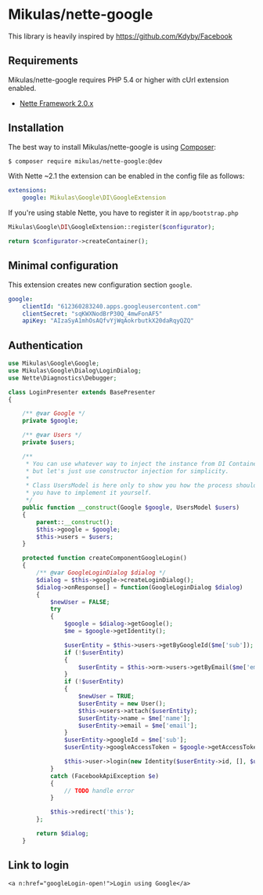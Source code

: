 Mikulas/nette-google
====================

This library is heavily inspired by https://github.com/Kdyby/Facebook

Requirements
------------

Mikulas/nette-google requires PHP 5.4 or higher with cUrl extension enabled.

- [Nette Framework 2.0.x](https://github.com/nette/nette)


Installation
------------

The best way to install Mikulas/nette-google is using  [Composer](http://getcomposer.org/):

```sh
$ composer require mikulas/nette-google:@dev
```

With Nette ~2.1 the extension can be enabled in the config file as follows:

```yml
extensions:
	google: Mikulas\Google\DI\GoogleExtension
```

If you're using stable Nette, you have to register it in `app/bootstrap.php`

```php
Mikulas\Google\DI\GoogleExtension::register($configurator);

return $configurator->createContainer();
```

Minimal configuration
---------------------

This extension creates new configuration section `google`.

```yml
google:
	clientId: "612360283240.apps.googleusercontent.com"
	clientSecret: "sqKWXNodBrP30Q_4mwFonAF5"
	apiKey: "AIzaSyA1mhOsAQfvYjWqAokrbutkX20daRqyQZQ"
```

Authentication
--------------

```php
use Mikulas\Google\Google;
use Mikulas\Google\Dialog\LoginDialog;
use Nette\Diagnostics\Debugger;

class LoginPresenter extends BasePresenter
{

	/** @var Google */
	private $google;

	/** @var Users */
	private $users;

	/**
	 * You can use whatever way to inject the instance from DI Container,
	 * but let's just use constructor injection for simplicity.
	 *
	 * Class UsersModel is here only to show you how the process should work,
	 * you have to implement it yourself.
	 */
	public function __construct(Google $google, UsersModel $users)
	{
		parent::__construct();
		$this->google = $google;
		$this->users = $users;
	}

	protected function createComponentGoogleLogin()
	{
		/** @var GoogleLoginDialog $dialog */
		$dialog = $this->google->createLoginDialog();
		$dialog->onResponse[] = function(GoogleLoginDialog $dialog)
		{
			$newUser = FALSE;
			try
			{
				$google = $dialog->getGoogle();
				$me = $google->getIdentity();

				$userEntity = $this->users->getByGoogleId($me['sub']);
				if (!$userEntity)
				{
					$userEntity = $this->orm->users->getByEmail($me['email']);
				}
				if (!$userEntity)
				{
					$newUser = TRUE;
					$userEntity = new User();
					$this->users->attach($userEntity);
					$userEntity->name = $me['name'];
					$userEntity->email = $me['email'];
				}
				$userEntity->googleId = $me['sub'];
				$userEntity->googleAccessToken = $google->getAccessToken();

				$this->user->login(new Identity($userEntity->id, [], $userEntity));
			}
			catch (FacebookApiException $e)
			{
				// TODO handle error
			}

			$this->redirect('this');
		};

		return $dialog;
	}
```

Link to login
-------------

```latte
<a n:href="googleLogin-open!">Login using Google</a>
```
